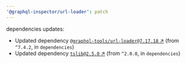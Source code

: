 ```yaml
---
'@graphql-inspector/url-loader': patch
---
```

dependencies updates:
  - Updated dependency [`@graphql-tools/url-loader@7.17.18`
    ↗︎](https://www.npmjs.com/package/@graphql-tools/url-loader/v/7.17.18) (from `^7.4.2`, in
    `dependencies`)
  - Updated dependency [`tslib@2.5.0` ↗︎](https://www.npmjs.com/package/tslib/v/2.5.0) (from
    `^2.0.0`, in `dependencies`)
